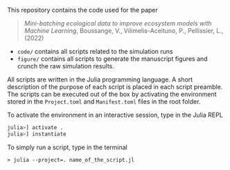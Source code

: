 This repository contains the code used for the paper 

> *Mini-batching ecological data to improve ecosystem models with Machine Learning*, Boussange, V., Vilimelis-Aceituno, P., Pellissier, L., (2022)

- `code/` contains all scripts related to the simulation runs
- `figure/` contains all scripts to generate the manuscript figures and crunch the raw simulation results.

All scripts are written in the Julia programming language. A short description of the purpose of each script is placed in each script preamble.
The scripts can be executed out of the box by activating the environment stored in the `Project.toml` and `Manifest.toml` files in the root folder.

To activate the environment in an interactive session, type in the Julia REPL

```julia
julia>] activate .
julia>] instantiate
```
To simply run a script, type in the terminal
```
> julia --project=. name_of_the_script.jl
```